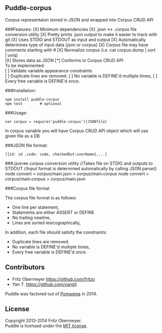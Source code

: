 ## Puddle-corpus

Corpus representaion stored in JSON and wrapped into Corpus CRUD API


###Features:
    [X] Minimum dependencies
    [X] .json <-> .corpus file conversion utility
        [X] Pretty prints .json output to make it easier to track with git
        [X] Uses STDIO and STDOUT as input and output
        [X] Automatically determines type of input data (json or corpus)
        [X] Corpus file may have comments starting with #
        [X] Normalize corpus (i.e. cat corpus.dump | sort | uniq)            
    [X] Stores data as JSON
    [*] Conforms to Corpus CRUD API    
    To be implemented:    
    [ ] Validate variable appearance constraints    
        [ ] Duplicate lines are removed.
        [ ] No variable is DEFINE'd multiple times,
        [ ] Every free variable is DEFINE'd once.
    
    
###Installation:
    
    npm install puddle-corpus
    npm test        # optional
    
###Usage:    
    
    var corpus = require(‘puddle-corpus’)(JSONfile)
        
In corpus variable you will have Corpus CRUD API object which will use given 
file as a DB

###JSON file format:
    
    [{id: id ,code: code, checkedOut:userName},...]

###.json<=>.corpus conversion utility
    //Takes file on STDIO and outputs to STDOUT
    //Input format is determined automatically by calling JSON.parse()
    node convert < corpus/main.json > corpus/main.corpus 
    node convert < corpus/main.corpus > corpus/main.json
    
###Corpus file format
    
The corpus file format is as follows:

* One line per statement,
* Statements are either ASSERT or DEFINE
* No trailing newline,
* Lines are sorted lexicographically,

In addition, each file should satisfy the constraints:

* Duplicate lines are removed.
* No variable is DEFINE'd multiple times,
* Every free variable is DEFINE'd once.

## Contributors

- Fritz Obermeyer <https://github.com/fritzo>
- Yan T. <https://github.com/yangit>

Puddle was factored out of [Pomagma](https://github.com/fritzo/pomagma) in 2014.

## License

Copyright 2013-2014 Fritz Obermeyer.<br/>
Puddle is licensed under the [MIT license](/LICENSE).